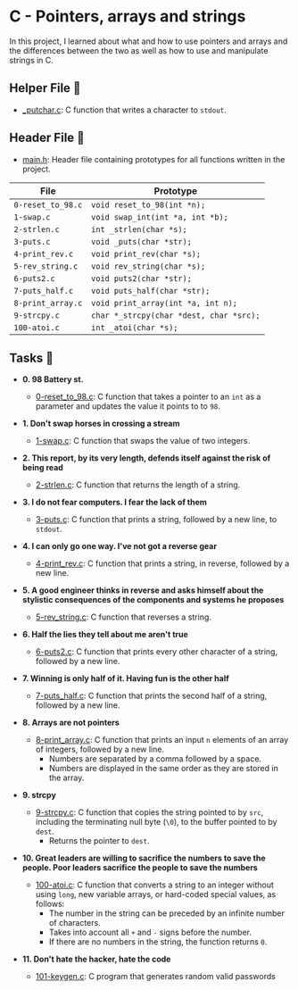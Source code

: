 # C - Pointers, arrays and strings

In this project, I learned about what and how to use pointers and arrays and
the differences between the two as well as how to use and manipulate strings in C.

## Helper File :raised_hands:

* [_putchar.c](./_putchar.c): C function that writes a character to `stdout`.

## Header File :file_folder:

* [main.h](main.h): Header file containing prototypes for all functions written in the project.

| File              | Prototype                               |
| ----------------- | --------------------------------------- |
| `0-reset_to_98.c` | `void reset_to_98(int *n);`             |
| `1-swap.c`        | `void swap_int(int *a, int *b);`        |
| `2-strlen.c`      | `int _strlen(char *s);`                 |
| `3-puts.c`        | `void _puts(char *str);`                |
| `4-print_rev.c`   | `void print_rev(char *s);`              |
| `5-rev_string.c`  | `void rev_string(char *s);`             |
| `6-puts2.c`       | `void puts2(char *str);`                |
| `7-puts_half.c`   | `void puts_half(char *str);`            |
| `8-print_array.c` | `void print_array(int *a, int n);`      |
| `9-strcpy.c`      | `char *_strcpy(char *dest, char *src);` |
| `100-atoi.c`      | `int _atoi(char *s);`                   |

## Tasks :page_with_curl:

* **0. 98 Battery st.**
  * [0-reset_to_98.c](./0-reset_to_98.c): C function that takes a pointer to an
  `int` as a parameter and updates the value it points to to `98`.

* **1. Don't swap horses in crossing a stream**
  * [1-swap.c](./1-swap.c): C function that swaps the value of two integers.

* **2. This report, by its very length, defends itself against the risk of being read**
  * [2-strlen.c](./2-strlen.c): C function that returns the length of a string.

* **3. I do not fear computers. I fear the lack of them**
  * [3-puts.c](./3-puts.c): C function that prints a string, followed by a new line,
  to `stdout`.

* **4. I can only go one way. I've not got a reverse gear**
  * [4-print_rev.c](./4-print_rev.c): C function that prints a string, in reverse,
  followed by a new line.

* **5. A good engineer thinks in reverse and asks himself about the stylistic consequences of the components and systems he proposes**
  * [5-rev_string.c](./5-rev_string.c): C function that reverses a string.

* **6. Half the lies they tell about me aren't true**
  * [6-puts2.c](./6-puts2.c): C function that prints every other character of a string,
  followed by a new line.

* **7. Winning is only half of it. Having fun is the other half**
  * [7-puts_half.c](./7-puts_half.c): C function that prints the second half of a string,
  followed by a new line.

* **8. Arrays are not pointers**
  * [8-print_array.c](./8-print_array.c): C function that prints an input `n` elements
  of an array of integers, followed by a new line.
    * Numbers are separated by a comma followed by a space.
    * Numbers are displayed in the same order as they are stored in the array.

* **9. strcpy**
  * [9-strcpy.c](./9-strcpy.c): C function that copies the string pointed to by
  `src`, including the terminating null byte (`\0`), to the buffer pointed to by `dest`.
    * Returns the pointer to `dest`.

* **10. Great leaders are willing to sacrifice the numbers to save the people. Poor leaders sacrifice the people to save the numbers**
  * [100-atoi.c](./100-atoi.c): C function that converts a string to an integer
  without using `long`, new variable arrays, or hard-coded special values, as follows:
    * The number in the string can be preceded by an infinite number of characters.
    * Takes into account all `+` and `-` signs before the number.
    * If there are no numbers in the string, the function returns `0`.

* **11. Don't hate the hacker, hate the code**
  * [101-keygen.c](./101-keygen.c): C program that generates random valid passwords
  
